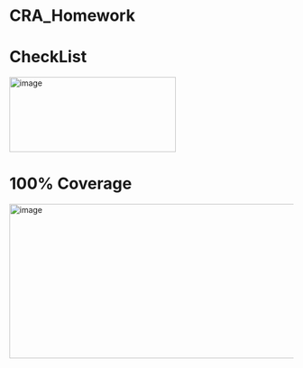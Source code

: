 # CRA_Homework
# CheckList
<img width="295" height="133" alt="image" src="https://github.com/user-attachments/assets/b60fbe9b-5170-43d6-bcfc-a6e8912aa4a1" />

# 100% Coverage
<img width="612" height="274" alt="image" src="https://github.com/user-attachments/assets/f3e9bf2a-ea9a-4c68-8355-3257893315fb" />

